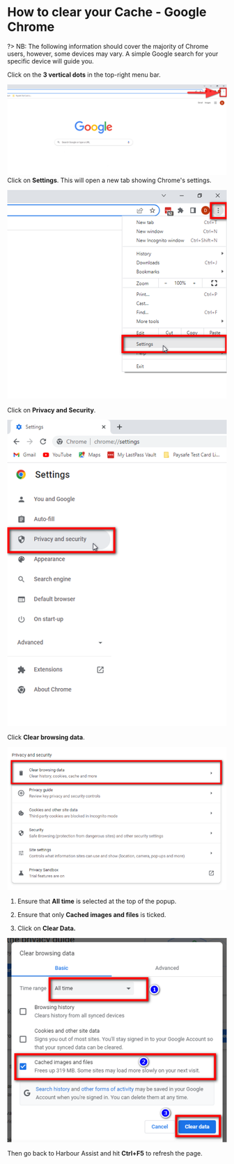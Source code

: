 # How to clear your Cache - Google Chrome

?> NB: The following information should cover the majority of Chrome users, however, some devices may vary. A simple Google search for your specific device will guide you.

Click on the **3 vertical dots** in the top-right menu bar.

![image-20220606112732007](image-20220606112732007.png)Click on **Settings**. This will open a new tab showing Chrome's settings.

![image-20220606112932206](image-20220606112932206.png)

Click on **Privacy and Security**.

![image-20220606113154076](image-20220606113154076.png)

Click **Clear browsing data**.

![image-20220606113438845](image-20220606113438845.png)

1. Ensure that **All time** is selected at the top of the popup.

2. Ensure that only **Cached images and files** is ticked.

3. Click on **Clear Data.**

![image-20220606113755118](image-20220606113755118.png)



Then go back to Harbour Assist and hit **Ctrl+F5** to refresh the page.
